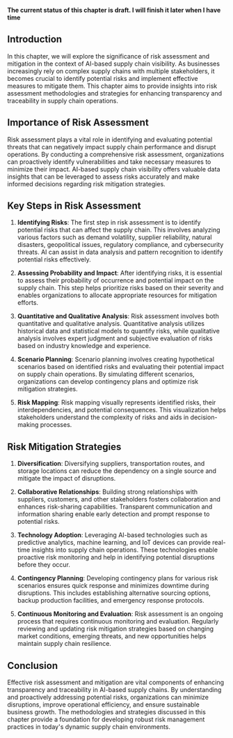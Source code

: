 **The current status of this chapter is draft. I will finish it later when I have time**

Introduction
------------

In this chapter, we will explore the significance of risk assessment and mitigation in the context of AI-based supply chain visibility. As businesses increasingly rely on complex supply chains with multiple stakeholders, it becomes crucial to identify potential risks and implement effective measures to mitigate them. This chapter aims to provide insights into risk assessment methodologies and strategies for enhancing transparency and traceability in supply chain operations.

Importance of Risk Assessment
-----------------------------

Risk assessment plays a vital role in identifying and evaluating potential threats that can negatively impact supply chain performance and disrupt operations. By conducting a comprehensive risk assessment, organizations can proactively identify vulnerabilities and take necessary measures to minimize their impact. AI-based supply chain visibility offers valuable data insights that can be leveraged to assess risks accurately and make informed decisions regarding risk mitigation strategies.

Key Steps in Risk Assessment
----------------------------

1. **Identifying Risks**: The first step in risk assessment is to identify potential risks that can affect the supply chain. This involves analyzing various factors such as demand volatility, supplier reliability, natural disasters, geopolitical issues, regulatory compliance, and cybersecurity threats. AI can assist in data analysis and pattern recognition to identify potential risks effectively.

2. **Assessing Probability and Impact**: After identifying risks, it is essential to assess their probability of occurrence and potential impact on the supply chain. This step helps prioritize risks based on their severity and enables organizations to allocate appropriate resources for mitigation efforts.

3. **Quantitative and Qualitative Analysis**: Risk assessment involves both quantitative and qualitative analysis. Quantitative analysis utilizes historical data and statistical models to quantify risks, while qualitative analysis involves expert judgment and subjective evaluation of risks based on industry knowledge and experience.

4. **Scenario Planning**: Scenario planning involves creating hypothetical scenarios based on identified risks and evaluating their potential impact on supply chain operations. By simulating different scenarios, organizations can develop contingency plans and optimize risk mitigation strategies.

5. **Risk Mapping**: Risk mapping visually represents identified risks, their interdependencies, and potential consequences. This visualization helps stakeholders understand the complexity of risks and aids in decision-making processes.

Risk Mitigation Strategies
--------------------------

1. **Diversification**: Diversifying suppliers, transportation routes, and storage locations can reduce the dependency on a single source and mitigate the impact of disruptions.

2. **Collaborative Relationships**: Building strong relationships with suppliers, customers, and other stakeholders fosters collaboration and enhances risk-sharing capabilities. Transparent communication and information sharing enable early detection and prompt response to potential risks.

3. **Technology Adoption**: Leveraging AI-based technologies such as predictive analytics, machine learning, and IoT devices can provide real-time insights into supply chain operations. These technologies enable proactive risk monitoring and help in identifying potential disruptions before they occur.

4. **Contingency Planning**: Developing contingency plans for various risk scenarios ensures quick response and minimizes downtime during disruptions. This includes establishing alternative sourcing options, backup production facilities, and emergency response protocols.

5. **Continuous Monitoring and Evaluation**: Risk assessment is an ongoing process that requires continuous monitoring and evaluation. Regularly reviewing and updating risk mitigation strategies based on changing market conditions, emerging threats, and new opportunities helps maintain supply chain resilience.

Conclusion
----------

Effective risk assessment and mitigation are vital components of enhancing transparency and traceability in AI-based supply chains. By understanding and proactively addressing potential risks, organizations can minimize disruptions, improve operational efficiency, and ensure sustainable business growth. The methodologies and strategies discussed in this chapter provide a foundation for developing robust risk management practices in today's dynamic supply chain environments.
